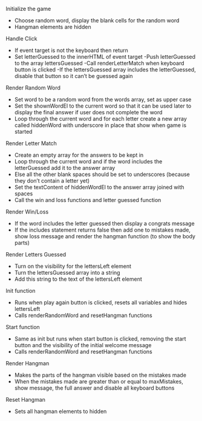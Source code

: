 Initialize the game 
- Choose random word, display the blank cells for the random word
- Hangman elements are hidden

Handle Click
- If event target is not the keyboard then return
- Set letterGuessed to the innerHTML of event target
-Push letterGuessed to the array lettersGuessed
-Call renderLetterMatch when keyboard button is clicked
-If the lettersGuessed array includes the letterGuessed, disable that button so it can’t be guessed again 

Render Random Word
- Set word to be a random word from the words array, set as upper case
- Set the shownWordEl to the current word so that it can be used later to display the final answer if user does not complete the word
- Loop through the current word and for each letter create a new array called hiddenWord with underscore in place that show when game is started 

Render Letter Match 
- Create an empty array for the answers to be kept in 
- Loop through the current word and if the word includes the letterGuessed add it to the answer array 
- Else all the other blank spaces should be set to underscores (because they don’t contain a letter yet)
- Set the textContent of hiddenWordEl to the answer array joined with spaces 
- Call the win and loss functions and letter guessed function

Render Win/Loss
- If the word includes the letter guessed then display a congrats message 
- If the includes statement returns false then add one to mistakes made, show loss message and render the hangman function (to show the body parts)

Render Letters Guessed 
- Turn on the visibility for the lettersLeft element 
- Turn the lettersGuessed array into a string
- Add this string to the text of the lettersLeft element 

Init function 
- Runs when play again button is clicked, resets all variables and hides lettersLeft 
- Calls renderRandomWord and resetHangman functions

Start function
- Same as init but runs when start button is clicked, removing the start button and the visibility of the initial welcome message 
- Calls renderRandomWord and resetHangman functions

Render Hangman 
- Makes the parts of the hangman visible based on the mistakes made
- When the mistakes made are greater than or equal to maxMistakes, show message, the full answer and disable all keyboard buttons 

Reset Hangman 
- Sets all hangman elements to hidden

